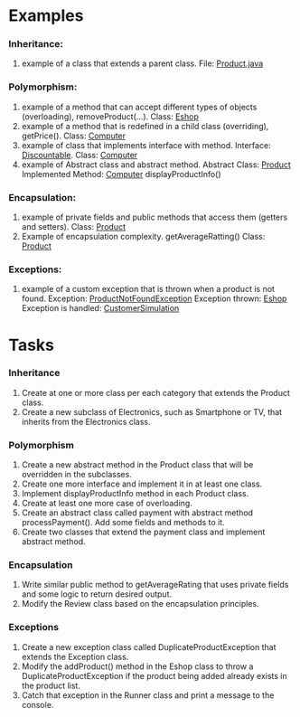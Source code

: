 # Examples

### Inheritance:
1. example of a class that extends a parent class. 
File: [Product.java](src/com/itacademy/eshop/product/Product.java)

### Polymorphism: 
1. example of a method that can accept different types of objects (overloading), removeProduct(...). Class: [Eshop](src/com/itacademy/eshop/shop/Eshop.java)
2. example of a method that is redefined in a child class (overriding), getPrice(). Class: [Computer](src/com/itacademy/eshop/product/Computer.java)
3. example of class that implements interface with method. Interface: [Discountable](src/com/itacademy/eshop/shop/Eshop.java). Class: [Computer](src/com/itacademy/eshop/product/Computer.java)
4. example of Abstract class and abstract method. Abstract Class: [Product](src/com/itacademy/eshop/product/Product.java) Implemented Method: [Computer](src/com/itacademy/eshop/product/Computer.java) displayProductInfo()
### Encapsulation:
1. example of private fields and public methods that access them (getters and setters). Class: [Product](src/com/itacademy/eshop/product/Product.java)
2. Example of encapsulation complexity. getAverageRatting() Class: [Product](src/com/itacademy/eshop/product/Product.java)

### Exceptions: 
1. example of a custom exception that is thrown when a product is not found. 
Exception: [ProductNotFoundException](src/com/itacademy/eshop/exceptions/ProductNotFoundException.java)
Exception thrown: [Eshop](src/com/itacademy/eshop/shop/Eshop.java)
Exception is handled: [CustomerSimulation](src/com/itacademy/eshop/simulation/CustomerSimulation.java)


# Tasks

### Inheritance
1. Create at one or more class per each category that extends the Product class.
2. Create a new subclass of Electronics, such as Smartphone or TV, that inherits from the Electronics class.

### Polymorphism
1. Create a new abstract method in the Product class that will be overridden in the subclasses.
2. Create one more interface and implement it in at least one class.
3. Implement displayProductInfo method in each Product class.
4. Create at least one more case of overloading.
5. Create an abstract class called payment with abstract method processPayment(). Add some fields and methods to it.
6. Create two classes that extend the payment class and implement abstract method.

### Encapsulation
1. Write similar public method to getAverageRating that uses private fields and some logic to return desired output.
2. Modify the Review class based on the encapsulation principles.

### Exceptions
1. Create a new exception class called DuplicateProductException that extends the Exception class.
2. Modify the addProduct() method in the Eshop class to throw a DuplicateProductException if the product being added already exists in the product list.
3. Catch that exception in the Runner class and print a message to the console.